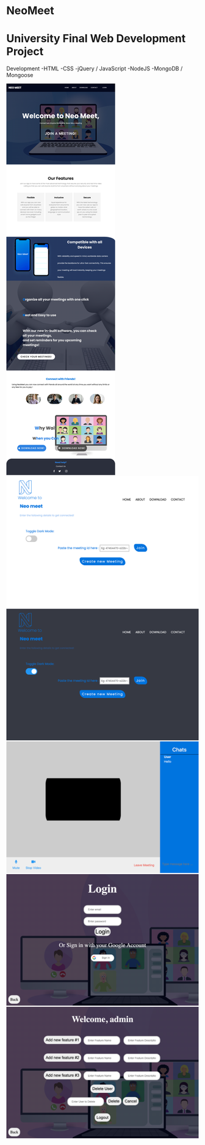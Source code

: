 # NeoMeet
# University Final Web Development Project

Development
-HTML 
-CSS
-jQuery / JavaScript
-NodeJS
-MongoDB / Mongoose


<img src="Design/browser.png">
<img src="Design/light.png">
<img src="Design/dark.png">
<img src="Design/meeting.png">
<img src="Design/login.png">
<img src="Design/admin.png">

